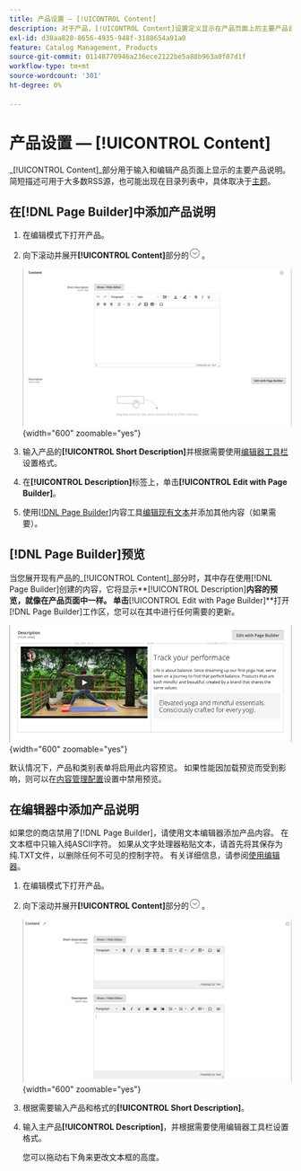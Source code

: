 ```yaml
---
title: 产品设置 — [!UICONTROL Content]
description: 对于产品，[!UICONTROL Content]设置定义显示在产品页面上的主要产品说明。
exl-id: d38aa828-8656-4935-948f-3188654a91a0
feature: Catalog Management, Products
source-git-commit: 01148770946a236ece2122be5a88b963a0f07d1f
workflow-type: tm+mt
source-wordcount: '301'
ht-degree: 0%

---
```


# 产品设置 — [!UICONTROL Content]

_[!UICONTROL Content]_部分用于输入和编辑产品页面上显示的主要产品说明。 简短描述可用于大多数RSS源，也可能出现在目录列表中，具体取决于[主题](../content-design/themes.md)。

## 在[!DNL Page Builder]中添加产品说明

1. 在编辑模式下打开产品。

1. 向下滚动并展开&#x200B;**[!UICONTROL Content]**&#x200B;部分的![扩展选择器](../assets/icon-display-expand.png)。

   ![产品内容](./assets/product-content.png){width="600" zoomable="yes"}

1. 输入产品的&#x200B;**[!UICONTROL Short Description]**&#x200B;并根据需要使用[编辑器工具栏](../content-design/editor.md)设置格式。

1. 在&#x200B;**[!UICONTROL Description]**&#x200B;标签上，单击&#x200B;**[!UICONTROL Edit with Page Builder]**。

1. 使用[[!DNL Page Builder]](../page-builder/introduction.md)内容工具[编辑现有文本](../page-builder/text.md)并添加其他内容（如果需要）。

## [!DNL Page Builder]预览

当您展开现有产品的&#x200B;_[!UICONTROL Content]_部分时，其中存在使用[!DNL Page Builder]创建的内容，它将显示&#x200B;**[!UICONTROL Description]**内容的预览，就像在产品页面中一样。 单击&#x200B;**[!UICONTROL Edit with Page Builder]**打开[!DNL Page Builder]工作区，您可以在其中进行任何需要的更新。

![描述预览](../page-builder/assets/pb-product-category-content-preview.png){width="600" zoomable="yes"}

默认情况下，产品和类别表单将启用此内容预览。 如果性能因加载预览而受到影响，则可以在[内容管理配置](../configuration-reference/general/content-management.md#advanced-content-tools)设置中禁用预览。

## 在编辑器中添加产品说明

如果您的商店禁用了[!DNL Page Builder]，请使用文本编辑器添加产品内容。 在文本框中只输入纯ASCII字符。 如果从文字处理器粘贴文本，请首先将其保存为纯.TXT文件，以删除任何不可见的控制字符。 有关详细信息，请参阅[使用编辑器](../content-design/editor.md)。

1. 在编辑模式下打开产品。

1. 向下滚动并展开&#x200B;**[!UICONTROL Content]**&#x200B;部分的![扩展选择器](../assets/icon-display-expand.png)。

   ![简单产品内容](./assets/product-simple-content.png){width="600" zoomable="yes"}

1. 根据需要输入产品和格式的&#x200B;**[!UICONTROL Short Description]**。

1. 输入主产品&#x200B;**[!UICONTROL Description]**，并根据需要使用编辑器工具栏设置格式。

   您可以拖动右下角来更改文本框的高度。
